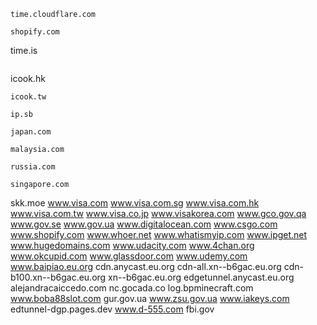 ```
time.cloudflare.com
```
```
shopify.com
```
time.is
```
```
icook.hk
```
icook.tw
```
```
ip.sb
```
```
japan.com
```
```
malaysia.com
```
```
russia.com
```
```
singapore.com
```
skk.moe
www.visa.com
www.visa.com.sg
www.visa.com.hk
www.visa.com.tw
www.visa.co.jp
www.visakorea.com
www.gco.gov.qa
www.gov.se
www.gov.ua
www.digitalocean.com
www.csgo.com
www.shopify.com
www.whoer.net
www.whatismyip.com
www.ipget.net
www.hugedomains.com
www.udacity.com
www.4chan.org
www.okcupid.com
www.glassdoor.com
www.udemy.com
www.baipiao.eu.org
cdn.anycast.eu.org
cdn-all.xn--b6gac.eu.org
cdn-b100.xn--b6gac.eu.org
xn--b6gac.eu.org
edgetunnel.anycast.eu.org
alejandracaiccedo.com
nc.gocada.co
log.bpminecraft.com
www.boba88slot.com
gur.gov.ua
www.zsu.gov.ua
www.iakeys.com
edtunnel-dgp.pages.dev
www.d-555.com
fbi.gov